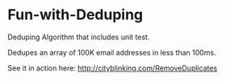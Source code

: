 # Fun-with-Deduping
Deduping Algorithm that includes unit test.

Dedupes an array of 100K email addresses in less than 100ms.

See it in action here: http://cityblinking.com/RemoveDuplicates
